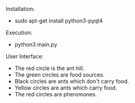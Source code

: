 Installation:

* sudo apt-get install python3-pyqt4

Execution:

* python3 main.py

User Interface:

* The red circle is the ant hill.
* The green circles are food sources.
* Black circles are ants which don't carry food.
* Yellow circles are ants which carry food.
* The red circles are pheromones.